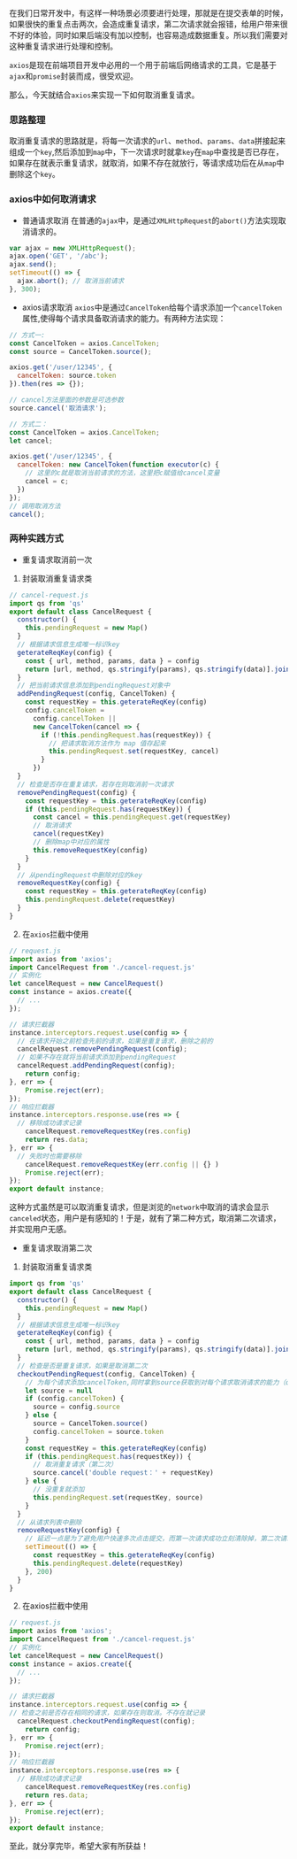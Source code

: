 在我们日常开发中，有这样一种场景必须要进行处理，那就是在提交表单的时候，如果很快的重复点击两次，会造成重复请求，第二次请求就会报错，给用户带来很不好的体验，同时如果后端没有加以控制，也容易造成数据重复。所以我们需要对这种重复请求进行处理和控制。

`axios`是现在前端项目开发中必用的一个用于前端后网络请求的工具，它是基于`ajax`和`promise`封装而成，很受欢迎。

那么，今天就结合`axios`来实现一下如何取消重复请求。

### 思路整理
取消重复请求的思路就是，将每一次请求的`url`、`method`、`params`、`data`拼接起来组成一个`key`,然后添加到`map`中，下一次请求时就拿`key`在`map`中查找是否已存在，如果存在就表示重复请求，就取消，如果不存在就放行，等请求成功后在从`map`中删除这个`key`。

### axios中如何取消请求
- 普通请求取消
在普通的`ajax`中，是通过`XMLHttpRequest`的`abort()`方法实现取消请求的。
```js
var ajax = new XMLHttpRequest();
ajax.open('GET', '/abc');
ajax.send();
setTimeout(() => {
  ajax.abort(); // 取消当前请求
}, 300);
```
- axios请求取消
`axios`中是通过`CancelToken`给每个请求添加一个`cancelToken`属性,使得每个请求具备取消请求的能力。有两种方法实现：
```js
// 方式一:
const CancelToken = axios.CancelToken;
const source = CancelToken.source();

axios.get('/user/12345', {
  cancelToken: source.token
}).then(res => {});

// cancel方法里面的参数是可选参数
source.cancel('取消请求');

// 方式二：
const CancelToken = axios.CancelToken;
let cancel;

axios.get('/user/12345', {
  cancelToken: new CancelToken(function executor(c) {
    // 这里的c就是取消当前请求的方法，这里把c赋值给cancel变量
    cancel = c;
  })
});
// 调用取消方法
cancel();
```

### 两种实践方式
- 重复请求取消前一次
1. 封装取消重复请求类
```js
// cancel-request.js
import qs from 'qs'
export default class CancelRequest {
  constructor() {
    this.pendingRequest = new Map()
  }
  // 根据请求信息生成唯一标识key
  geterateReqKey(config) {
    const { url, method, params, data } = config
    return [url, method, qs.stringify(params), qs.stringify(data)].join('&')
  }
  // 把当前请求信息添加到pendingRequest对象中
  addPendingRequest(config, CancelToken) {
    const requestKey = this.geterateReqKey(config)
    config.cancelToken =
      config.cancelToken ||
      new CancelToken(cancel => {
        if (!this.pendingRequest.has(requestKey)) {
          // 把请求取消方法作为 map 值存起来
          this.pendingRequest.set(requestKey, cancel)
        }
      })
  }
  // 检查是否存在重复请求，若存在则取消前一次请求
  removePendingRequest(config) {
    const requestKey = this.geterateReqKey(config)
    if (this.pendingRequest.has(requestKey)) {
      const cancel = this.pendingRequest.get(requestKey)
      // 取消请求
      cancel(requestKey)
      // 删除map中对应的属性
      this.removeRequestKey(config)
    }
  }
  // 从pendingRequest中删除对应的key
  removeRequestKey(config) {
    const requestKey = this.geterateReqKey(config)
    this.pendingRequest.delete(requestKey)
  }
}
```
2. 在`axios`拦截中使用
```js
// request.js
import axios from 'axios';
import CancelRequest from './cancel-request.js'
// 实例化
let cancelRequest = new CancelRequest()
const instance = axios.create({
  // ...
});

// 请求拦截器
instance.interceptors.request.use(config => {
  // 在请求开始之前检查先前的请求，如果是重复请求，删除之前的
  cancelRequest.removePendingRequest(config);
  // 如果不存在就将当前请求添加到pendingRequest
  cancelRequest.addPendingRequest(config);
    return config;
}, err => {
    Promise.reject(err);
});
// 响应拦截器
instance.interceptors.response.use(res => {
  // 移除成功请求记录
    cancelRequest.removeRequestKey(res.config)
    return res.data;
}, err => {
  // 失败时也需要移除
    cancelRequest.removeRequestKey(err.config || {} )
    Promise.reject(err);
});
export default instance;
```
这种方式虽然是可以取消重复请求，但是浏览的`network`中取消的请求会显示`canceled`状态，用户是有感知的！于是，就有了第二种方式，取消第二次请求，并实现用户无感。
- 重复请求取消第二次
1. 封装取消重复请求类
```js
import qs from 'qs'
export default class CancelRequest {
  constructor() {
    this.pendingRequest = new Map()
  }
  // 根据请求信息生成唯一标识key
  geterateReqKey(config) {
    const { url, method, params, data } = config
    return [url, method, qs.stringify(params), qs.stringify(data)].join('&')
  }
  // 检查是否是重复请求，如果是取消第二次
  checkoutPendingRequest(config, CancelToken) {
    // 为每个请求添加cancelToken,同时拿到source获取到对每个请求取消请求的能力（cancel方法）
    let source = null
    if (config.cancelToken) {
      source = config.source
    } else {
      source = CancelToken.source()
      config.cancelToken = source.token
    }
    const requestKey = this.geterateReqKey(config)
    if (this.pendingRequest.has(requestKey)) {
      // 取消重复请求（第二次）
      source.cancel('double request：' + requestKey)
    } else {
      // 没重复就添加
      this.pendingRequest.set(requestKey, source)
    }
  }
  // 从请求列表中删除
  removeRequestKey(config) {
    // 延迟一点是为了避免用户快速多次点击提交，而第一次请求成功立刻清除掉，第二次请求不会被取消
    setTimeout(() => {
      const requestKey = this.geterateReqKey(config)
      this.pendingRequest.delete(requestKey)
    }, 200)
  }
}
```
2. 在axios拦截中使用
```js
// request.js
import axios from 'axios';
import CancelRequest from './cancel-request.js'
// 实例化
let cancelRequest = new CancelRequest()
const instance = axios.create({
  // ...
});

// 请求拦截器
instance.interceptors.request.use(config => {
// 检查之前是否存在相同的请求，如果存在则取消。不存在就记录
  cancelRequest.checkoutPendingRequest(config);
    return config;
}, err => {
    Promise.reject(err);
});
// 响应拦截器
instance.interceptors.response.use(res => {
  // 移除成功请求记录
    cancelRequest.removeRequestKey(res.config)
    return res.data;
}, err => {
    Promise.reject(err);
});
export default instance;
```
至此，就分享完毕，希望大家有所获益！